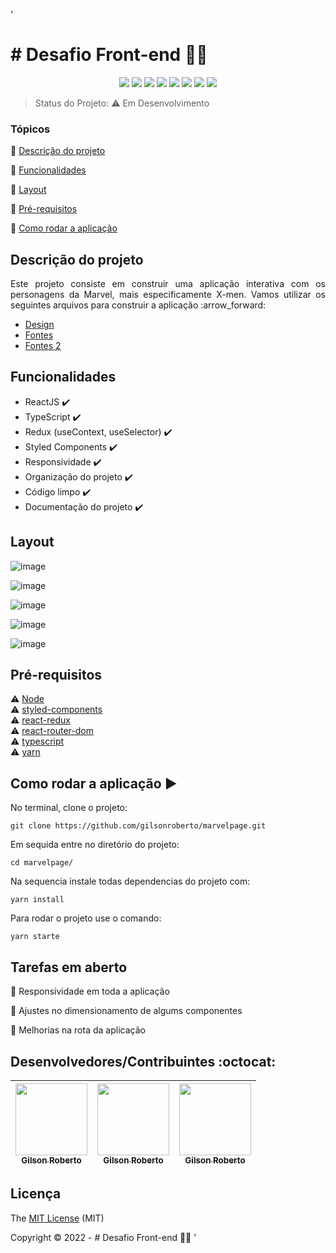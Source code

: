   '<h1># Desafio Front-end 👩‍💻</h1> 

  <p align="center">
    <img src="https://img.shields.io/static/v1?label=react&message=framework&color=blue&style=for-the-badge&logo=REACT"/>
    <img src="https://img.shields.io/badge/TypeScript-007ACC?style=for-the-badge&logo=typescript&logoColor=white">
    <img src="https://img.shields.io/badge/Node.js-43853D?style=for-the-badge&logo=node.js&logoColor=white">
    <img src="https://img.shields.io/badge/Sass-CC6699?style=for-the-badge&logo=sass&logoColor=white">
    <img src="https://img.shields.io/badge/Redux-593D88?style=for-the-badge&logo=redux&logoColor=white">
    <img src="https://img.shields.io/badge/styled--components-DB7093?style=for-the-badge&logo=styled-components&logoColor=white">
    <img src="http://img.shields.io/static/v1?label=License&message=MIT&color=green&style=for-the-badge"/>
    <img src="http://img.shields.io/static/v1?label=STATUS&message=EM%20DESENVOLVIMENTO&color=RED&style=for-the-badge"/>
  </p>

  > Status do Projeto: :warning: Em Desenvolvimento

  ### Tópicos 

  :small_blue_diamond: [Descrição do projeto](#descrição-do-projeto)

  :small_blue_diamond: [Funcionalidades](#funcionalidades)

  :small_blue_diamond: [Layout](#layout)

  :small_blue_diamond: [Pré-requisitos](#pré-requisitos)

  :small_blue_diamond: [Como rodar a aplicação](#como-rodar-a-aplicação-arrow_forward)

## Descrição do projeto 

<p align="justify">
  Este projeto consiste em construir uma aplicação interativa com os personagens da Marvel, mais especificamente X-men.
  Vamos utilizar os seguintes arquivos para construir a aplicação :arrow_forward:

  - [Design](https://drive.google.com/file/d/1-sGLbiaqb_EIskfje4uJzsxSSxLW-wbe/view?usp=sharing) 
  - [Fontes](https://drive.google.com/file/d/1J0ZGvaQczX68yFLDnp9Ma0O2xmneh8Bb/view?usp=sharing)
  - [Fontes 2](https://drive.google.com/file/d/1SCIvJoXnRljB_5lfAH_snHnF8ohQNuOr/view?usp=sharing)
</p>

  ## Funcionalidades

  - ReactJS :heavy_check_mark:
  - TypeScript :heavy_check_mark:
  - Redux (useContext, useSelector) :heavy_check_mark:
  - Styled Components :heavy_check_mark:
  - Responsividade :heavy_check_mark:
  - Organização do projeto :heavy_check_mark:
  - Código limpo :heavy_check_mark:
  - Documentação do projeto :heavy_check_mark:

  ## Layout 

  ![image](https://user-images.githubusercontent.com/30843584/165183489-30a023df-a40b-45ab-826d-e389ba53ead1.png)

  ![image](https://user-images.githubusercontent.com/30843584/165183524-cb9f1c48-8175-4ec6-91c3-985ef985020b.png)

  ![image](https://user-images.githubusercontent.com/30843584/165183563-0d68f8a1-73e2-4003-a8bf-9b481aaaefd8.png)

  ![image](https://user-images.githubusercontent.com/30843584/165183624-4a9669ae-7e4f-4905-b626-9fbafe5946df.png)

  ![image](https://user-images.githubusercontent.com/30843584/165183654-f3cf55a5-9703-4bdb-aee1-011771c476ff.png)

  ## Pré-requisitos

  :warning: [Node](https://nodejs.org/en/download/)<br/>
  :warning: [styled-components](https://styled-components.com/)<br/>
  :warning: [react-redux](https://react-redux.js.org/introduction/getting-started)<br/>
  :warning: [react-router-dom](https://reactrouter.com/docs/en/v6/getting-started/installation)<br/>
  :warning: [typescript](https://www.typescriptlang.org/download)<br/>
  :warning: [yarn](https://classic.yarnpkg.com/lang/en/docs/install/#debian-stable)<br/>

  ## Como rodar a aplicação :arrow_forward:

  No terminal, clone o projeto: 

  ```
  git clone https://github.com/gilsonroberto/marvelpage.git
  ```
  Em sequida entre no diretório do projeto:

  ```
  cd marvelpage/
  ```
  Na sequencia instale todas dependencias do projeto com:

  ```
  yarn install
  ```
  Para rodar o projeto use o comando:

  ```
  yarn starte
  ```

  
  ## Tarefas em aberto

  :memo: Responsividade em toda a aplicação 

  :memo: Ajustes no dimensionamento de algums componentes 

  :memo: Melhorias na rota da aplicação

  ## Desenvolvedores/Contribuintes :octocat:

  | [<img src="https://avatars.githubusercontent.com/u/30843584?v=4" width=115><br><sub>Gilson Roberto</sub>](https://github.com/gilsonroberto) |  [<img src="https://avatars.githubusercontent.com/u/30843584?v=4" width=115><br><sub>Gilson Roberto</sub>](https://github.com/gilsonroberto) |  [<img src="https://avatars.githubusercontent.com/u/30843584?v=4" width=115><br><sub>Gilson Roberto</sub>](https://github.com/gilsonroberto) |
  | :---: | :---: | :---: 

  ## Licença 

  The [MIT License]() (MIT)

  Copyright :copyright: 2022 - # Desafio Front-end 👩‍💻
'

